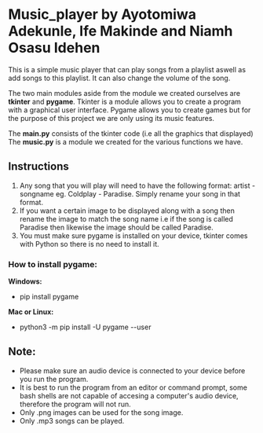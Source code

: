 # Music_player by Ayotomiwa Adekunle, Ife Makinde and Niamh Osasu Idehen

This is a simple music player that can play songs from a playlist aswell as add songs to this playlist.
It can also change the volume of the song.

The two main modules aside from the module we created ourselves are **tkinter** and **pygame**.
Tkinter is a module allows you to create a program with a graphical user interface.
Pygame allows you to create games but for the purpose of this project we are only using its music features.

The **main.py** consists of the tkinter code (i.e all the graphics that displayed)
The **music.py** is a module we created for the various functions we have.

## **Instructions**
1. Any song that you will play will need to have the following format: artist - songname eg. Coldplay - Paradise. Simply rename your song in that format.
2. If you want a certain image to be displayed along with a song then rename the image to match the song name
   i.e if the song is called Paradise then likewise the image should be called Paradise.
3. You must make sure pygame is installed on your device, tkinter comes with Python so there is no need to install it.

### How to install pygame:
**Windows:**
  * pip install pygame

**Mac or Linux:**
  * python3 -m pip install -U pygame --user

## **Note:**
* Please make sure an audio device is connected to your device before you run the program.
* It is best to run the program from an editor or command prompt, some bash shells are not capable of accesing a computer's
  audio device, therefore the program will not run.
* Only .png images can be used for the song image.
* Only .mp3 songs can be played.
